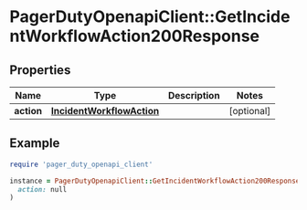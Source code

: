 # PagerDutyOpenapiClient::GetIncidentWorkflowAction200Response

## Properties

| Name | Type | Description | Notes |
| ---- | ---- | ----------- | ----- |
| **action** | [**IncidentWorkflowAction**](IncidentWorkflowAction.md) |  | [optional] |

## Example

```ruby
require 'pager_duty_openapi_client'

instance = PagerDutyOpenapiClient::GetIncidentWorkflowAction200Response.new(
  action: null
)
```

